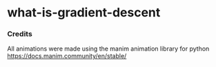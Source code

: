 # what-is-gradient-descent

### Credits
All animations were made using the manim animation library for python https://docs.manim.community/en/stable/
